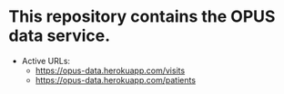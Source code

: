 # This repository contains the OPUS data service.

* Active URLs:
   * https://opus-data.herokuapp.com/visits
   * https://opus-data.herokuapp.com/patients

